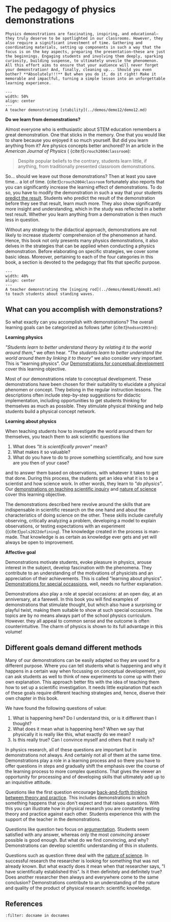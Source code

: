 # The pedagogy of physics demonstrations

```{admonition} **Teaser**
Physics demonstrations are fascinating, inspiring, and educational—they truly deserve to be spotlighted in our classrooms. However, they also require a significant investment of time. Gathering and coordinating materials, setting up components in such a way that the focus is on the key aspects, preparing the presentation—these are just the beginnings. Engaging students and involving them deeply, sparking curiosity, building suspense, to ultimately unveile the phenomenon. All this effort aims to ensure that your audience will never forget your demonstration! And, finally, cleaning up... Should you even bother? **Absolutely!!!** But when you do it, do it right! Make it memorable and impactful, turning a simple lesson into an unforgettable learning experience.
```

```{figure} ../demos/demo12/demo12_figure2.jpg
---
width: 50%
align: center
---
A teacher demonstrating [stability](../demos/demo12/demo12.md)
```

**Do we learn from demonstrations?**

Almost everyone who is enthusiastic about STEM education remembers a great demonstration. One that sticks in the memory. One that you would like to share because you enjoyed it so much yourself. But did you learn anything from it? Are physics concepts better anchored? In an article in the *American Journal of Physics* ( {cite:t}`crouch2004classroom`):

> Despite popular beliefs to the contrary, students learn little, if anything, from traditionally presented classroom demonstrations.

So... should we leave out those demonstrations? Then at least you save time... a lot of time. {cite:t}`crouch2004classroom` fortunately also reports that you can significantly increase the learning effect of demonstrations. To do so, you have to modify the demonstration in such a way that your students [predict the result](PoE). Students who predict the result of the demonstration before they see that result, learn much more. They also show significantly more insight and understanding, which in the study was reflected in a better test result. Whether you learn anything from a demonstration is then much less in question.

Without any strategy to the didactical approach, demonstrations are not likely to increase students' comprehension of the phenomenon at hand. Hence, this book not only presents many physics demonstrations, it also delves in the strategies that can be applied when conducting a physics demonstration. Before elaborating on specific strategies, we cover some basic ideas. Moreover, pertaining to each of the four categories in this book, a section is devoted to the pedagogy that fits that specific purpose.

``` {figure} Figures/singingrod.jpg
---
width: 40%
align: center
---
A teacher demonstrating the [singing rod](../demos/demo81/demo81.md) to teach students about standing waves.
```

## What can you accomplish with demonstrations?
So what exactly can you accomplish with demonstrations? The overall learning goals can be categorized as follows (after {cite:t}`hodson1993re`):

**Learning physics**

*"Students learn to better understand theory by relating it to the world around them,"* we often hear. *"The students learn to better understand the world around them by linking it to theory"* we also consider very important. This is "learning physics". Our [Demonstrations for conceptual development](../demos/Conceptdemos.md) cover this learning objective. 

Most of our demonstrations  relate to conceptual development. These demonstrations have been chosen for their suitability to elucidate a physical phenomen or concept. They belong in the regular instruction lessons. The descriptions often include step-by-step suggestions for didactic implementation, including opportunities to get students thinking for themselves as much as possible. They stimulate physical thinking and help students build a physical concept network.

**Learning about physics**

When teaching students how to investigate the world around them for themselves, you teach them to ask scientific questions like
1. What does *"It is scientifically proven"* mean? 
2. What makes it so valuable? 
3. What do you have to do to prove something scientifically, and how sure are you then of your case?

and to answer them based on observations, with whatever it takes to get that done. During this process, the students get an idea what it is to be a scientist and how science work. In other words, they learn to *"do physics"*. Our [demonstrations on teaching scientific inquiry](../demos/Inquirydemos.md) and [nature of science](../demos/NOSdemos.md) cover this learning objective.

The demonstrations described here revolve around the skills that are indispensable in scientific research on the one hand and about the characteristics of doing science on the other. These skills include carefully observing, critically analyzing a problem, developing a model to explain observations, or testing expectations with an experiment ({cite:t}`pols2022defining`). The knowledge created in the process is man-made. That knowledge is as certain as knowledge ever gets and yet will always be open to improvement. 

**Affective goal**

Demonstrations motivate students, evoke pleasure in physics, arouse interest in the subject, develop fascination with the phenomena. They contribute to an understanding of the motivations of physicists and an appreciation of their achievements. This is called "learning about physics". [Demonstrations for special occassions](../demos/Specialdemos.md), well, needs no further explanation.

Demonstrations also play a role at special occasions: at an open day, at an anniversary, at a farewell. In this book you  will find examples of demonstrations that stimulate thought, but which also have a surprising or playful twist, making them suitable to show at such special occasions. The topics are by no means always part of the school physics curriculum. However. they all appeal to common sense and the outcome is often counterintuitive. The charm of physics is shown to its full advantage in this volume!

## Different goals demand different methods
Many of our demonstrations can be easily adapted so they are used for a different purpose. Where you can tell students what is happening and why it happens in a certain way when focussing on conceptual developement, you can ask students as well to think of new experiments to come up with their own explanation. This approach better fits with the idea of teaching them how to set up a scientific investigation. It needs little explanation that each of these goals require different teaching strategies and, hence, diserve their own chapter in this book.

We have found the following questions of value: 
1. What is happening here? Do I understand this, or is it different than I thought?
2. What does it mean what is happening here? When we say that physically it is really like this, what exactly do we mean?
3. Is this really true? Can I convince myself and others that it really is?

In physics research, all of these questions are important but in demonstrations not always. And certainly not all of them at the same time. Demonstrations play a role in a learning process and so there you have to offer questions in steps and gradually shift the emphasis over the course of the learning process to more complex questions. That gives the viewer an opportunity for processing and of developing skills that ultimately add up to an inquisitive attitude.

Questions like the first question encourage [back-and-forth thinking between theory and practice](../Pedagogy/BackAndForthThinking.md). This includes demonstrations in which something happens that you don't expect and that raises questions. With this you can illustrate how in physical research you are constantly testing theory and practice against each other. Students experience this with the support of the teacher in the demonstrations. 

Questions like question two focus on [argumentation](../Pedagogy/Argumentation.md). Students seem satisfied with any answer, whereas only the most *convincing* answer possible is good enough.
But what do we find convincing, and why? Demonstrations can develop scientific understanding of this in students. 

Questions such as question three deal with the [nature of science](../Pedagogy/Nos.md). In successful research the researcher is looking for something that was not already known. 
But what exactly does it mean when that researcher says, "I have scientifically established this". Is it then definitely and definitely true? Does another researcher then always and everywhere come to the same conclusion? Demonstrations contribute to an understanding of the nature and quality of the product of physical research: scientific knowledge. 




## References
```{bibliography}
:filter: docname in docnames
```